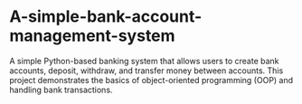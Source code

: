 # A-simple-bank-account-management-system
A simple Python-based banking system that allows users to create bank accounts, deposit, withdraw, and transfer money between accounts. 
This project demonstrates the basics of object-oriented programming (OOP) and handling bank transactions.
